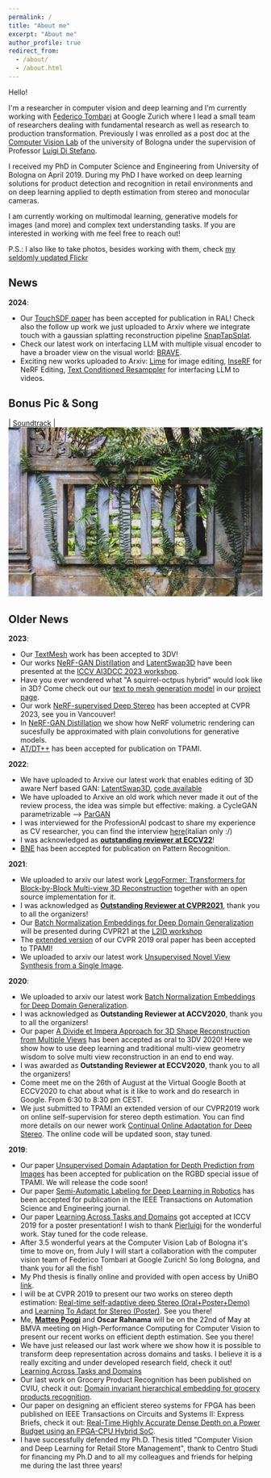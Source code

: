```yaml
---
permalink: /
title: "About me"
excerpt: "About me"
author_profile: true
redirect_from: 
  - /about/
  - /about.html
---
```


Hello!

I'm a researcher in computer vision and deep learning and I'm currently working with [Federico Tombari](https://federicotombari.github.io/) at Google Zurich where I lead a small team of researchers dealing with fundamental research as well as research to production transformation. 
Previously I was enrolled as a post doc at the [Computer Vision Lab](https://www.vision.deis.unibo.it/) of the university of Bologna under the supervision of Professor [Luigi Di Stefano](https://scholar.google.ch/citations?user=xZVTzyAAAAAJ&hl=de).

I received my PhD in Computer Science and Engineering from University of Bologna on April 2019. 
During my PhD I have worked on deep learning solutions for product detection and recognition in retail environments and on deep learning applied to depth estimation from stereo and monocular cameras.

I am currently working on multimodal learning, generative models for images (and more) and complex text understanding tasks. 
If you are interested in working with me feel free to reach out!

P.S.: I also like to take photos, besides working with them, check [my seldomly updated Flickr](https://www.flickr.com/photos/196993770@N03/)

## News

__2024__:
  * Our [TouchSDF paper](/publication/TouchSDF) has been accepted for publication in RAL! Check also the follow up work we just uploaded to Arxiv where we integrate touch with a gaussian splatting reconstruction pipeline [SnapTapSplat](publication/SnapTapSplat).
  * Check our latest work on interfacing LLM with multiple visual encoder to have a broader view on the visual world: [BRAVE](publication/Brave).
  * Exciting new works uploaded to Arxiv: [Lime](publication/LIME) for image editing, [InseRF](publication/InseRF) for NeRF Editing, [Text Conditioned Resamppler](publication/TCR) for interfacing LLM to videos. 


## Bonus Pic & Song 
| [Soundtrack](https://www.youtube.com/watch?v=MszWj039ZvA) |
![Head_Statue_In_Norway](../images/window.jpg)

## Older News

__2023__:
  * Our [TextMesh](/publication/TextMesh) work has been accepted to 3DV!
  * Our works [NeRF-GAN Distillation](publication/NerfGanDistillation) and [LatentSwap3D](publication/LS3D) have been presented at the [ICCV AI3DCC 2023 workshop](https://ai3dcc.github.io/). 
  * Have you ever wondered what "A squirrel-octpus hybrid" would look like in 3D? Come check out our [text to mesh generation model](/publication/TextMesh) in our [project page](https://fabi92.github.io/textmesh/).
  * Our work [NeRF-supervised Deep Stereo](/publication/NerfStereo) has been accepted at CVPR 2023, see you in Vancouver!
  * In [NeRF-GAN Distillation](publication/NerfGanDistillation) we show how NeRF volumetric rendering can sucesfully be approximated with plain convolutions for generative models.
  * [AT/DT++](publication/ATDT2) has been accepted for publication on TPAMI.

__2022__:
  * We have uploaded to Arxive our latest work that enables editing of 3D aware Nerf based GAN: [LatentSwap3D](publication/LS3D), [code available](https://enisimsar.github.io/latentswap3d/)
  * We have uploaded to Arxive an old work which never made it out of the review process, the idea was simple but effective: making. a CycleGAN parametrizable --> [ParGAN](publication/ParGAN)
  * I was interviewed for the ProfessionAI podcast to share my experience as CV researcher, you can find the interview [here](https://www.youtube.com/watch?v=GfEJxyedtJQ)(italian only :/)
  * I was acknowledged as [**outstanding reviewer at ECCV22**](https://eccv2022.ecva.net/program/outstanding-reviewers/)!
  * [BNE](publication/BNE) has been accepted for publication on Pattern Recognition.

__2021__:

* We uploaded to arxiv our latest work [LegoFormer: Transformers for Block-by-Block Multi-view 3D Reconstruction](publication/LegoFormer) together with an open source implementation for it. 
* I was acknowledged as [**Outstanding Reviewer at CVPR2021**](http://cvpr2021.thecvf.com/node/184), thank you to all the organizers!
* Our [Batch Normalization Embeddings for Deep Domain Generalization](publication/BNE) will be presented during CVPR21 at the [L2ID workshop](https://l2id.github.io/index.html#people) 
* The [extended version](publication/realTimeII) of our CVPR 2019 oral paper has been accepted to TPAMI!
* We uploaded to arxiv our latest work [Unsupervised Novel View Synthesis from a Single Image](publication/NVS).


__2020__:

* We uploaded to arxiv our latest work [Batch Normalization Embeddings for Deep Domain Generalization](publication/BNE).
* I was acknowledged as **Outstanding Reviewer at ACCV2020**, thank you to all the organizers! 
* Our paper [A Divide et Impera Approach for 3D Shape Reconstruction from Multiple Views](publication/DivideEtImpera) has been accepted as oral to 3DV 2020! Here we show how to use deep learning and traditional multi-view geometry wisdom to solve multi view reconstruction in an end to end way. 
* I was awarded as **Outstanding Reviewer at ECCV2020**, thank you to all the organizers!
* Come meet me on the 26th of August at the Virtual Google Booth at ECCV2020 to chat about what is it like to work and do research in Google. From 6:30 to 8:30 pm CEST.
* We just submitted to TPAMI an extended version of our CVPR2019 work on online self-supervision for stereo depth estimation. You can find more details on our newer work [Continual Online Adaptation for Deep Stereo](publication/realTimeII). The online code will be updated soon, stay tuned. 

__2019__:

* Our paper [Unsupervised Domain Adaptation for Depth Prediction from Images](publication/AdaptationJournal) has been accepted for publication on the RGBD special issue of TPAMI. We will release the code soon!
* Our paper [Semi-Automatic Labeling for Deep Learning in Robotics](publication/ARS) has been accepted for publication in the IEEE Transactions on Automation Science and Engineering journal.
* Our paper [Learning Across Tasks and Domains](publication/ATDT) got accepted at ICCV 2019 for a poster presentation! I wish to thank [Pierluigi](https://www.unibo.it/sitoweb/pierluigi.zama) for the wonderful work. Stay tuned for the code release.
* After 3.5 wonderful years at the Computer Vision Lab of Bologna it's time to move on, from July I will start a collaboration with the computer vision team of Federico Tombari at Google Zurich! So long Bologna, and thank you for all the fish!
* My Phd thesis is finally online and provided with open access by UniBO [link](http://amsdottorato.unibo.it/8970/).
* I will be at CVPR 2019 to present our two works on stereo depth estimation: [Real-time self-adaptive deep Stereo (Oral+Poster+Demo)](publication/realTime)  and [Learning To Adapt for Stereo (Poster)](publication/2019-L2A). See you there!
* Me, [__Matteo Poggi__](https://vision.disi.unibo.it/~mpoggi/) and __Oscar Rahnama__ will be on the 22nd of May at BMVA meeting on High-Performance Computing for Computer Vision to present our recent works on efficient depth estimation. See you there!
* We have just released our last work where we show how it is possible to transform deep representation across domains and tasks. I believe it is a really exciting and under developed research field, check it out! [Learning Across Tasks and Domains](publication/ATDT)
* Our last work on Grocery Product Recognition has been published on CVIU, check it out: [Domain invariant hierarchical embedding for grocery products recognition](publication/DIHE).
* Our paper on designing an efficient stereo systems for FPGA has been published on IEEE Transactions on Circuits and Systems II: Express Briefs, check it out: [Real-Time Highly Accurate Dense Depth on a Power Budget using an FPGA-CPU Hybrid SoC](publication/FPGA).
* I have successfully defended my Ph.D. Thesis titled "Computer Vision and Deep Learning for Retail Store Management", thank to Centro Studi for financing my Ph.D and to all my colleagues and friends for helping me during the last three years! 